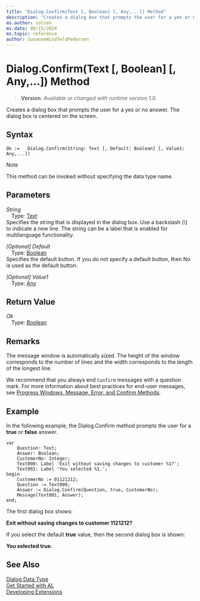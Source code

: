 ```yaml
---
title: "Dialog.Confirm(Text [, Boolean] [, Any,...]) Method"
description: "Creates a dialog box that prompts the user for a yes or no answer."
ms.author: solsen
ms.date: 08/15/2024
ms.topic: reference
author: SusanneWindfeldPedersen
---
```

[//]: # (START>DO_NOT_EDIT)
[//]: # (IMPORTANT:Do not edit any of the content between here and the END>DO_NOT_EDIT.)
[//]: # (Any modifications should be made in the .xml files in the ModernDev repo.)
# Dialog.Confirm(Text [, Boolean] [, Any,...]) Method
> **Version**: _Available or changed with runtime version 1.0._

Creates a dialog box that prompts the user for a yes or no answer. The dialog box is centered on the screen.


## Syntax
```AL
Ok :=   Dialog.Confirm(String: Text [, Default: Boolean] [, Value1: Any,...])
```
> [!NOTE]
> This method can be invoked without specifying the data type name.
## Parameters
*String*  
&emsp;Type: [Text](../text/text-data-type.md)  
Specifies the string that is displayed in the dialog box. Use a backslash (\\) to indicate a new line. The string can be a label that is enabled for multilanguage functionality.  

*[Optional] Default*  
&emsp;Type: [Boolean](../boolean/boolean-data-type.md)  
Specifies the default button. If you do not specify a default button, then No is used as the default button.  

*[Optional] Value1*  
&emsp;Type: [Any](../any/any-data-type.md)  
  


## Return Value
*Ok*  
&emsp;Type: [Boolean](../boolean/boolean-data-type.md)  



[//]: # (IMPORTANT: END>DO_NOT_EDIT)

## Remarks  

The message window is automatically sized. The height of the window corresponds to the number of lines and the width corresponds to the length of the longest line.  

We recommend that you always end `Confirm` messages with a question mark. For more information about best practices for end-user messages, see [Progress Windows, Message, Error, and Confirm Methods](../../devenv-progress-windows-message-error-and-confirm-methods.md).  

## Example

In the following example, the Dialog.Confirm method prompts the user for a **true** or **false** answer. 

```al
var
    Question: Text;
    Answer: Boolean;
    CustomerNo: Integer;
    Text000: Label 'Exit without saving changes to customer %1?';
    Text001: Label 'You selected %1.';
begin
    CustomerNo := 01121212;  
    Question := Text000;  
    Answer := Dialog.Confirm(Question, true, CustomerNo);  
    Message(Text001, Answer);  
end;
```  

The first dialog box shows:  

**Exit without saving changes to customer 1121212?**  

If you select the default **true** value, then the second dialog box is shown:  

**You selected true.**  


## See Also
[Dialog Data Type](dialog-data-type.md)  
[Get Started with AL](../../devenv-get-started.md)  
[Developing Extensions](../../devenv-dev-overview.md)